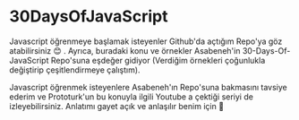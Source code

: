 # 30DaysOfJavaScript
Javascript öğrenmeye başlamak isteyenler Github'da açtığım Repo'ya göz atabilirsiniz 😊 . Ayrıca, buradaki konu ve örnekler Asabeneh'in 30-Days-Of-JavaScript Repo'suna eşdeğer gidiyor (Verdiğim örnekleri çoğunlukla değiştirip çeşitlendirmeye çalıştım).

Javascript öğrenmek isteyenlere Asabeneh'ın Repo'suna bakmasını tavsiye ederim ve Prototurk'un bu konuyla ilgili Youtube a çektiği seriyi de izleyebilirsiniz. Anlatımı gayet açık ve anlaşılır benim için 🙂
